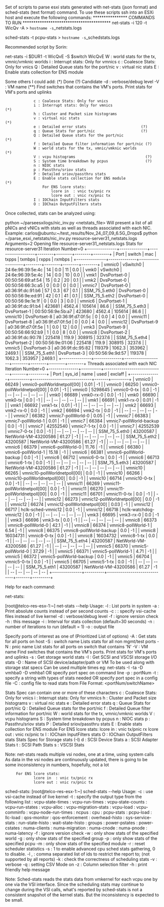 Set of scripts to parse esxi stats generated with net-stats (json format) and sched-stats (text format) command.
To use these scripts ssh into an ESXi host and execute the following commands:
**************** COMMANDS TO RUN *****************************************
net-stats -i 120 -t WicQv -A > `hostname -s`_netstats.logs


sched-stats -t pcpu-stats > `hostname -s`_schedstats.logs


Recommended script by Sorin:

net-stats -i $DUR1 -t WicQvE -S $switch
WicQvE
W : world stats for the tx, vmnic/vmknic worlds
i : Interrupt stats: Only for vmnics
c : Coalesce Stats: Only for vnics
Q : Detailed Queue stats for the port/nic
v : virtual nic stats
E : Enable stats collection for ENS module

Some others I could add: (*) Done (?) Candidate
         -d <level>         : verbose/debug level
         -V <vmname>        : VM name                                                               (**)
                 Find switches that contains the VM's ports. Print stats for VM's ports and uplinks

                 c : Coalesce Stats: Only for vnics                     
                 i : Interrupt stats: Only for vmnics                   (*)         
                 h : Cluster and Packet size histograms                 
                 v : virtual nic stats                                  (*)
                 e : Detailed error stats                         (?)      
                 q : Queue Stats for port/nic                     (?)      
                 Q : Detailed Queue stats for the port/nic              (*)
                 f : Detailed Queue filter information for port/nic (?)
                 W : world stats for the tx, vmnic/vmknic worlds        (*)
                 V : vcpu histograms                                (?)
                 S : System time breakdown by pcpus                 (?)
                 n : NIOC stats                                     
                 p : Passthru/sriov stats
                 P : Detailed sriov/passthru stats
                 E : Enable stats collection for ENS module             (*)
                     For ENS lcore stats:
                         lcore in  : vnic tx/pnic rx
                         lcore out : vnic rx/pnic tx
                 I : IOChain InputFilters stats
                 O : IOChain OutputFilters stats

Once collected, stats can be analyzed using:

python ~/parseesxilogs/nic_inv.py <netstats_file>
Will present a list of all pNICs and vNICs with stats as well as threads associated with each NIC.
Example:
carlos@ubuntu:~/test_results/Nov_24_07_09_6.5G_Drops$ python ~/parse_esxi_netstats/nic_inv.py resource-server31_netstats.logs
Arguments=2
Opening file resource-server31_netstats.logs
Stats for resource-server31
Iteration Number=0
+---------------+--------------+-------------------+--------+--------+--------+--------+
|      Port     |    switch    |        mac        | txpps  | txmbps | rxpps  | rxmbps |
+---------------+--------------+-------------------+--------+--------+--------+--------+
|     vmnic0    |   vSwitch0   | 24:6e:96:39:5e:4c |   14   |  0.0   |   11   |  0.0   |
|      vmk0     |   vSwitch0   | 24:6e:96:39:5e:4c |   14   |  0.0   |   10   |  0.0   |
|      vmk1     | DvsPortset-0 | 00:50:56:69:af:54 |   15   |  0.2   |   20   |  0.1   |
|      vmk2     | DvsPortset-0 | 00:50:56:66:3c:a5 |   0    |  0.0   |   0    |  0.0   |
|     vmnic7    | DvsPortset-0 | a0:36:9f:dc:91:b6 |   57   |  0.3   |   67   |  0.1   |
| SSM_75_5.eth0 | DvsPortset-0 | 00:50:56:9e:ed:91 |   42   |  0.1   |   41   |  0.1   |
| SSM_75_5.eth2 | DvsPortset-0 | 00:50:56:9e:1e:1f |   0    |  0.0   |   3    |  0.0   |
|     vmnic6    | DvsPortset-1 | a0:36:9f:dc:91:b4 | 423681 | 4562.4 | 105614 |  86.6  |
| SSM_75_5.eth3 | DvsPortset-1 | 00:50:56:9e:5b:a7 | 423680 | 4562.4 | 105614 |  86.6  |
|    vmnic10    | DvsPortset-8 | a0:36:9f:d7:0f:5c |   0    |  0.0   |   4    |  0.0   |
|    vmnic11    | DvsPortset-8 | a0:36:9f:d7:0f:5d |   0    |  0.0   |   4    |  0.0   |
|    vmnic12    | DvsPortset-9 | a0:36:9f:d7:0f:5e |   1    |  0.0   |   12   |  0.0   |
|      vmk3     | DvsPortset-9 | 00:50:56:66:92:b9 |   1    |  0.0   |   8    |  0.0   |
|     vmnic8    | DvsPortset-2 | a0:36:9f:dc:90:78 | 225418 | 119.9  | 308915 | 3237.6 |
| SSM_75_5.eth4 | DvsPortset-2 | 00:50:56:9e:01:06 | 225418 | 119.9  | 308915 | 3237.6 |
|     vmnic5    | DvsPortset-3 | a0:36:9f:dc:95:82 | 119379 | 1062.3 | 353962 | 2469.1 |
| SSM_75_5.eth1 | DvsPortset-3 | 00:50:56:9e:9d:57 | 119378 | 1062.3 | 353957 | 2469.1 |
+---------------+--------------+-------------------+--------+--------+--------+--------+
Threads associated with each NIC
Iteration Number=0
+---------------+----------+------------------------------+-------+---------+
|      Port     |  sys_id  |             name             |  used | exclaff |
+---------------+----------+------------------------------+-------+---------+
|     vmnic0    |  66249   | vmnic0-pollWorldnetpoll[00]  |  0.01 |    -1   |
|     vmnic0    |  66250   | vmnic0-pollWorldnetpoll[00]  |  0.01 |    -1   |
|     vmnic0    | 5298645  |         vmnic0-0-tx          |  0.0  |    -1   |
|       --      |    --    |              --              |   --  |    --   |
|      vmk0     |  66689   |          vmk0-rx-0           |  0.0  |    -1   |
|      vmk0     |  66690   |           vmk0-tx            |  0.0  |    -1   |
|       --      |    --    |              --              |   --  |    --   |
|      vmk1     |  66691   |          vmk1-rx-0           |  0.01 |    -1   |
|      vmk1     |  66692   |           vmk1-tx            |  0.01 |    -1   |
|       --      |    --    |              --              |   --  |    --   |
|      vmk2     |  66693   |          vmk2-rx-0           |  0.0  |    -1   |
|      vmk2     |  66694   |           vmk2-tx            |  0.0  |    -1   |
|       --      |    --    |              --              |   --  |    --   |
|     vmnic7    |  66382   |      vmnic7-pollWorld-0      |  0.05 |    -1   |
|     vmnic7    |  66383   |      vmnic7-pollWorld-1      |  0.01 |    -1   |
|     vmnic7    |  66384   |   vmnic7-pollWorld-backup    |  0.0  |    -1   |
|     vmnic7    | 42552540 |         vmnic7-1-tx          |  0.0  |    -1   |
|     vmnic7    | 42552539 |         vmnic7-0-tx          |  0.0  |    -1   |
|       --      |    --    |              --              |   --  |    --   |
| SSM_75_5.eth0 | 43200587 |     NetWorld-VM-43200586     | 61.27 |    -1   |
|       --      |    --    |              --              |   --  |    --   |
| SSM_75_5.eth2 | 43200587 |     NetWorld-VM-43200586     | 61.27 |    -1   |
|       --      |    --    |              --              |   --  |    --   |
|     vmnic6    |  66379   |      vmnic6-pollWorld-0      | 11.76 |    -1   |
|     vmnic6    |  66380   |      vmnic6-pollWorld-1      | 15.18 |    -1   |
|     vmnic6    |  66381   |   vmnic6-pollWorld-backup    |  0.0  |    -1   |
|     vmnic6    |  66712   |         vmnic6-0-tx          |  0.0  |    -1   |
|     vmnic6    |  66713   |         vmnic6-1-tx          |  0.0  |    -1   |
|       --      |    --    |              --              |   --  |    --   |
| SSM_75_5.eth3 | 43200587 |     NetWorld-VM-43200586     | 61.27 |    -1   |
|       --      |    --    |              --              |   --  |    --   |
|    vmnic10    |  66265   | vmnic10-pollWorldnetpoll[00] |  0.0  |    -1   |
|    vmnic10    |  66266   | vmnic10-pollWorldnetpoll[00] |  0.0  |    -1   |
|    vmnic10    |  66714   |         vmnic10-0-tx         |  0.0  |    -1   |
|       --      |    --    |              --              |   --  |    --   |
|    vmnic11    |  66269   | vmnic11-pollWorldnetpoll[00] |  0.0  |    -1   |
|    vmnic11    |  66270   | vmnic11-pollWorldnetpoll[00] |  0.0  |    -1   |
|    vmnic11    |  66701   |         vmnic11-0-tx         |  0.0  |    -1   |
|       --      |    --    |              --              |   --  |    --   |
|    vmnic12    |  66273   | vmnic12-pollWorldnetpoll[00] |  0.0  |    -1   |
|    vmnic12    |  66274   | vmnic12-pollWorldnetpoll[00] |  0.03 |    -1   |
|    vmnic12    |  66717   |      hclk-sched-vmnic12      |  0.0  |    -1   |
|    vmnic12    |  66718   |    hclk-watchdog-vmnic12     |  0.0  |    -1   |
|       --      |    --    |              --              |   --  |    --   |
|      vmk3     |  66695   |          vmk3-rx-0           |  0.0  |    -1   |
|      vmk3     |  66696   |           vmk3-tx            |  0.0  |    -1   |
|       --      |    --    |              --              |   --  |    --   |
|     vmnic8    |  66373   |      vmnic8-pollWorld-0      |  42.1 |    -1   |
|     vmnic8    |  66374   |      vmnic8-pollWorld-1      |  6.54 |    -1   |
|     vmnic8    |  66375   |   vmnic8-pollWorld-backup    |  0.0  |    -1   |
|     vmnic8    | 16034731 |         vmnic8-0-tx          |  0.0  |    -1   |
|     vmnic8    | 16034732 |         vmnic8-1-tx          |  0.0  |    -1   |
|       --      |    --    |              --              |   --  |    --   |
| SSM_75_5.eth4 | 43200587 |     NetWorld-VM-43200586     | 61.27 |    -1   |
|       --      |    --    |              --              |   --  |    --   |
|     vmnic5    |  66370   |      vmnic5-pollWorld-0      | 37.29 |    -1   |
|     vmnic5    |  66371   |      vmnic5-pollWorld-1      |  4.71 |    -1   |
|     vmnic5    |  66372   |   vmnic5-pollWorld-backup    |  0.0  |    -1   |
|     vmnic5    |  66704   |         vmnic5-0-tx          |  0.0  |    -1   |
|     vmnic5    |  66705   |         vmnic5-1-tx          |  0.0  |    -1   |
|       --      |    --    |              --              |   --  |    --   |
| SSM_75_5.eth1 | 43200587 |     NetWorld-VM-43200586     | 61.27 |    -1   |
|       --      |    --    |              --              |   --  |    --   |
+---------------+----------+------------------------------+-------+---------+


Help for each command:

net-stats:

[root@telco-res-esx-1:~] net-stats --help
Usage:
         -l                 : List ports in system
         -a                 : Print absolute counts instead of per second counts
         -c <start>:<end>   : specify vsi-cache files instead of live kernel
         -d <level>         : verbose/debug level
         -f                 : ignore version check
         -h                 : this message
         -i <interval>      : Interval for stats collection (default=30 seconds)
         -n <iterations>    : number of iterations to run (default = 1)
         -o <outfile>       : output file

 Specify ports of interest as one of (Prioritized List of options)
         -A                 : Get stats for all ports on host
         -S <switchName>    : switch name
                 Lists stats for all non mgmt/test ports
         -N <pnicName>      : pnic name
                 List stats for all ports on switch that contains 'N'
         -V <vmname>        : VM name
                 Find switches that contains the VM's ports. Print stats for VM's ports and uplinks
         -s                 : Get storage world stats
         -I                 : Get SCSI and VSCSI storage I/O stats
         -D <name>          : Name of SCSI device/adapter/path or VM
                              To be used along with storage stat specs
                              Can be used multiple times
                              eg: net-stats -I -ta -D vmhba0 -D vmhba1
 OR specify port spec on command line
         -p <portid>        : portNum
         -t <type>          : specify a string with types of stats needed
 OR specify port spec in a config file
         -C <cfgFile>       : config file to read stats from
                 File Format: <portNum/switchName> <StatsSpec>

Stats Spec can contain one or more of these characters
                 c : Coalesce Stats: Only for vnics
                 i : Interrupt stats: Only for vmnics
                 h : Cluster and Packet size histograms
                 v : virtual nic stats
                 e : Detailed error stats
                 q : Queue Stats for port/nic
                 Q : Detailed Queue stats for the port/nic
                 f : Detailed Queue filter information for port/nic
                 W : world stats for the tx, vmnic/vmknic worlds
                 V : vcpu histograms
                 S : System time breakdown by pcpus
                 n : NIOC stats
                 p : Passthru/sriov stats
                 P : Detailed sriov/passthru stats
                 E : Enable stats collection for ENS module
                     For ENS lcore stats:
                         lcore in  : vnic tx/pnic rx
                         lcore out : vnic rx/pnic tx
                 I : IOChain InputFilters stats
                 O : IOChain OutputFilters stats
Stats Spec for Storage stats (-I)
                 d : SCSI Device Stats
                 a : SCSI Adapter Stats
                 t : SCSI Path Stats
                 s : VSCSI Stats

Note:
        net-stats reads multiple vsi nodes, one at a time, using system calls
        As data in the vsi nodes are continuously updated, there is going to
        be some inconsistency in numbers, hopefully, not a lot

         For ENS lcore stats:
                 lcore in  : vnic tx/pnic rx
                 lcore out : vnic rx/pnic tx


sched-stats:
[root@telco-res-esx-1:~] sched-stats --help
Usage:
         -c <file>   : use vsi-cache <file> instead of live kernel
         -t <type>   : specify the output type from the following list
                  :    vcpu-state-times
                  :    vcpu-run-times
                  :    vcpu-state-counts
                  :    vcpu-run-states
                  :    vcpu-alloc
                  :    vcpu-migration-stats
                  :    vcpu-load
                  :    vcpu-comminfo
                  :    vcpu-node-run-times
                  :    ncpus
                  :    cpu
                  :    pcpu-stats
                  :    pcpu-load
                  :    llc-load
                  :    qos-monitor
                  :    qos-enforcement
                  :    overhead-histo
                  :    sys-service-stats
                  :    run-state-histo
                  :    wait-state-histo
                  :    groups
                  :    power-pstates
                  :    power-cstates
                  :    numa-clients
                  :    numa-migration
                  :    numa-cnode
                  :    numa-pnode
                  :    numa-latency
         -f          : ignore version check
         -w          : only show stats of the specified world
         -g          : only show stats of the specified group
         -p          : only show stats of the specified pcpu
         -m          : only show stats of the specified module
         -r          : reset scheduler statistics
         -s <enable> : 1 to enable advanced cpu sched stats gathering, 0 to disable.
         -l <id>,<id> : comma separated list of ids to restrict the report to;
                        (not supported by all reports)
         -k          : check the correctness of scheduling stats
         -v          : verbose
         -q          : setting CSV Mode on
         -z          : Column selection filter
         -h          : print friendly help message

Note:
        Sched-stats reads the stats data from vmkernel for each vcpu one
        by one via the VSI interface. Since the scheduling stats may
        continue to change during the VSI calls, what's reported by
        sched-stats is not a consistent snapshot of the kernel stats.
        But the inconsistency is expected to be small.
